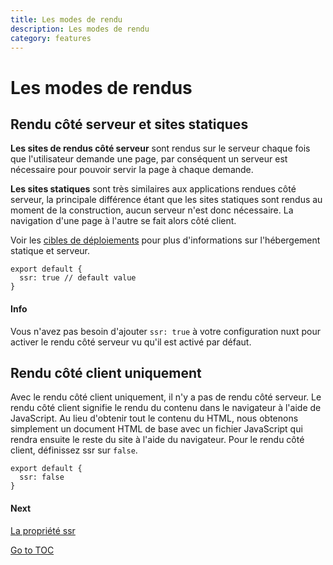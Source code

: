```yaml
---
title: Les modes de rendu
description: Les modes de rendu
category: features
---
```

# Les modes de rendus

## Rendu côté serveur et sites statiques

**Les sites de rendus côté serveur** sont rendus sur le serveur chaque fois que l'utilisateur demande une page, par conséquent un serveur est nécessaire pour pouvoir servir la page à chaque demande.

**Les sites statiques** sont très similaires aux applications rendues côté serveur, la principale différence étant que les sites statiques sont rendus au moment de la construction, aucun serveur n'est donc nécessaire. La navigation d'une page à l'autre se fait alors côté client.

Voir les [cibles de déploiements](./features/deployment-targets) pour plus d'informations sur l'hébergement statique et serveur.

```js{}[nuxt.config.js]
export default {
  ssr: true // default value
}
```

#### Info

Vous n'avez pas besoin d'ajouter `ssr: true` à votre configuration nuxt pour activer le rendu côté serveur vu qu'il est activé par défaut.



## Rendu côté client uniquement

Avec le rendu côté client uniquement, il n'y a pas de rendu côté serveur. Le rendu côté client signifie le rendu du contenu dans le navigateur à l'aide de JavaScript. Au lieu d'obtenir tout le contenu du HTML, nous obtenons simplement un document HTML de base avec un fichier JavaScript qui rendra ensuite le reste du site à l'aide du navigateur. Pour le rendu côté client, définissez ssr sur `false`.

```js{}[nuxt.config.js]
export default {
  ssr: false
}
```

#### Next

[La propriété ssr](./configuration-glossary/configuration-ssr)


<span style='float: footnote;'><a href="../index.html#toc">Go to TOC</a></span>
